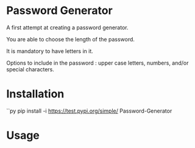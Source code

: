 # Password Generator

A first attempt at creating a password generator. 

You are able to choose the length of the password.

It is mandatory to have letters in it.

Options to include in the password : upper case letters, numbers, and/or special characters. 

# Installation

``py
pip install -i https://test.pypi.org/simple/ Password-Generator

# Usage

